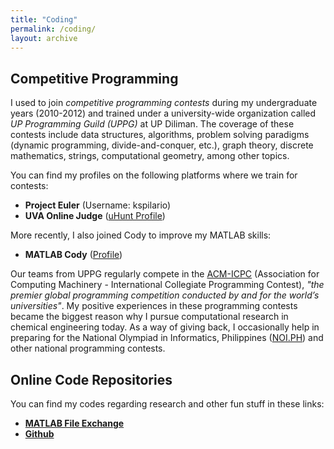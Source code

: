 ```yaml
---
title: "Coding"
permalink: /coding/
layout: archive
---
```


## Competitive Programming

I used to join *competitive programming contests* during my undergraduate years (2010-2012) and trained under a university-wide organization called *UP Programming Guild (UPPG)* at UP Diliman. The coverage of these contests include data structures, algorithms, problem solving paradigms (dynamic programming, divide-and-conquer, etc.), graph theory, discrete mathematics, strings, computational geometry, among other topics. 

You can find my profiles on the following platforms where we train for contests:
- **Project Euler** (Username: kspilario)
- **UVA Online Judge** ([uHunt Profile](https://uhunt.onlinejudge.org/id/58112))

More recently, I also joined Cody to improve my MATLAB skills:
- **MATLAB Cody** ([Profile](https://www.mathworks.com/matlabcentral/cody/players/8722869))

Our teams from UPPG regularly compete in the [ACM-ICPC](https://icpc.global/) (Association for Computing Machinery - International Collegiate Programming Contest), *"the premier global programming competition conducted by and for the world’s universities"*. My positive experiences in these programming contests became the biggest reason why I pursue computational research in chemical engineering today. As a way of giving back, I occasionally help in preparing for the National Olympiad in Informatics, Philippines ([NOI.PH](https://noi.ph/)) and other national programming contests.

## Online Code Repositories

You can find my codes regarding research and other fun stuff in these links:
- [**MATLAB File Exchange**](https://www.mathworks.com/matlabcentral/profile/authors/8722869?detail=fileexchange) 
- [**Github**](https://github.com/kspilario)
